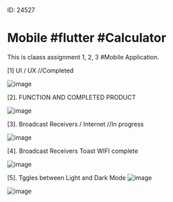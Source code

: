 ID: 24527
# Mobile  #flutter  #Calculator
This is claass assignment 1, 2, 3 #Mobile Application.

[1] UI / UX  //Completed

![image](https://github.com/Deodate/mobile/assets/13644752/1de95f6b-f553-4720-a0b0-e612d54e0b9d)

[2]. FUNCTION AND COMPLETED PRODUCT 

![image](https://github.com/Deodate/mobile/assets/13644752/5887350c-9caf-4f79-bab5-e23188bfa8d5)

[3]. Broadcast Receivers / Internet //In progress

![image](https://github.com/Deodate/mobile/assets/13644752/159328d4-75fa-4274-8869-f255902f965c)

[4]. Broadcast Receivers Toast WIFI complete

![image](https://github.com/Deodate/mobile/assets/13644752/3d088c85-6b05-4ba0-ba12-2f13dad07f48)

[5]. Tggles between Light and Dark Mode
![image](https://github.com/Deodate/mobile/assets/13644752/4a1a773e-8ba0-488e-9ed1-c5cf95a484e5)

![image](https://github.com/Deodate/mobile/assets/13644752/15104cae-7748-46f0-8ca8-848686f95ca4)







